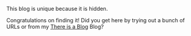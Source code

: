 This blog is unique because it is hidden. 

Congratulations on finding it! Did you get here by trying out a bunch of URLs or from my [There is a Blog](http://nickorlow.com/blog?id=2) Blog?
